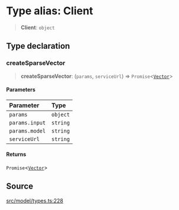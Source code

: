 # Type alias: Client

> **Client**: `object`

## Type declaration

### createSparseVector

> **createSparseVector**: (`params`, `serviceUrl`) => `Promise`\<[`Vector`](Vector.md)\>

#### Parameters

| Parameter | Type |
| :------ | :------ |
| `params` | `object` |
| `params.input` | `string` |
| `params.model` | `string` |
| `serviceUrl` | `string` |

#### Returns

`Promise`\<[`Vector`](Vector.md)\>

## Source

[src/model/types.ts:228](https://github.com/dexaai/llm-tools/blob/0d08c9c/src/model/types.ts#L228)
